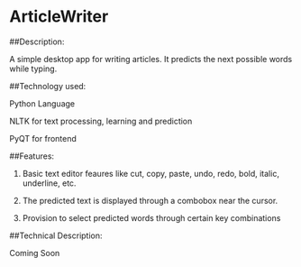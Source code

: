 # ArticleWriter

##Description:

A simple desktop app for writing articles. It predicts the next possible words while typing.

##Technology used:

Python Language

NLTK for text processing, learning and prediction

PyQT for frontend

##Features:

1. Basic text editor feaures like cut, copy, paste, undo, redo, bold, italic, underline, etc.

2. The predicted text is displayed through a combobox near the cursor.

3. Provision to select predicted words through certain key combinations


##Technical Description:

Coming Soon
